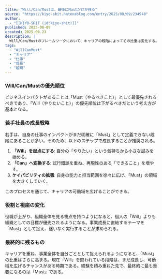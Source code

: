 ```yaml
---
title: "Will/Can/Mustは、最後にMustだけが残る"
source: "https://kiyo-shit.hatenablog.com/entry/2025/08/09/234948"
author:
  - "[[KIYO-SHIT (id:kiyo-shit)]]"
published: 2025-08-09
created: 2025-08-23
description: |
  Will/Can/Mustのフレームワークにおいて、キャリアの段階によってその比重は変化する。若手は「Will」を起点に「Can」を広げ、経験を積むと組織への貢献である「Must」の比重が高まる。最終的に、事業全体を捉える視点では「Must」が最も重要になる。
tags:
  - "WillCanMust"
  - "キャリア"
  - "仕事"
  - "成長"
  - "組織"
---
```


### Will/Can/Mustの優先順位

ビジネスインパクトがあることは「Must（やるべきこと）」として最優先されるべきであり、「Will（やりたいこと）」の優先順位は下がるべきだという考え方が基本となる。

### 若手社員の成長戦略

若手は、自身の仕事のインパクトがまだ明確に「Must」として定義できない段階にあることが多い。そのため、以下のステップで成長することが推奨される。

1. **「Will」を起点にする**: 自分の「やりたい」という気持ちから小さな試みを始める。
2. **「Can」へ変換する**: 試行錯誤を重ね、再現性のある「できること」を増やす。
3. **ケイパビリティの拡張**: 自身の能力と担当範囲を徐々に広げ、「Must」の領域を大きくしていく。

このプロセスを通じて、キャリアの可動域を広げることができる。

### 役割と視座の変化

役職が上がり、組織全体を見る視点を持つようになると、個人の「Will」よりも組織としての目標が優先されるようになる。事業成長に直結するテーマを「Must」として捉え、迷いなく実行することが求められる。

### 最終的に残るもの

キャリアを重ね、事業全体を自分ごととして捉えられるようになると、「Must」の比重はさらに高まる。現在「Will」を問われている段階は、まだ成長し、可動域を広げるチャンスがある時期である。経験を積み重ねた先で、最終的に最も重要になるのは「Must」である。
